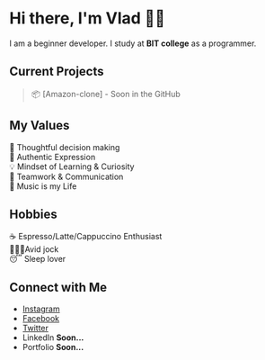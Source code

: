 # Hi there, I'm Vlad 👋🏻
I am a beginner developer. I study at <strong>BIT college</strong>  as a programmer.

## Current Projects <br/>
> 📦 [Amazon-clone] - Soon in the GitHub

## My Values
🧠 Thoughtful decision making <br/>
🖤 Authentic Expression <br/>
💡 Mindset of Learning & Curiosity <br/>
🙌 Teamwork & Communication <br/>
🎵 Music is my Life

## Hobbies
☕️ Espresso/Latte/Cappuccino Enthusiast <br/>
🏋🏻‍♀️Avid  jock </br>
😴 Sleep lover

## Connect with Me
- [Instagram](https://www.instagram.com/vladislav_henkel/) <br/>
- [Facebook](https://www.facebook.com/vladislav.henkel.3) <br/>
- [Twitter](https://twitter.com/vladhenkel) <br/>
- LinkedIn <strong>Soon...</strong>
- Portfolio <strong>Soon...</strong>
